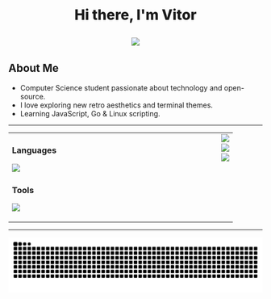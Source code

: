 <div align="center"> 
  <p style="font-size: 28px; font-weight: 800;">Hi there, I'm Vitor</p>
  <img src="https://count.getloli.com/@viitorags?name=viitorags&theme=original-new&padding=7&offset=0&align=center&scale=1&pixelated=1&darkmode=auto" width="300px"/>  
</div>

## About Me

- Computer Science student passionate about technology and open-source.
- I love exploring new retro aesthetics and terminal themes.
- Learning JavaScript, Go & Linux scripting.

---

<table>
  <tbody>
    <tr>
      <td style="text-align: left; vertical-align: top;">
        <h3>Languages</h3>
        <p>
          <img src="https://skillicons.dev/icons?i=js,html,css,nodejs,go,php,react,tailwind" />
        </p>
        <h3>Tools</h3>
        <p>
          <img src="https://skillicons.dev/icons?i=git,github,neovim,vscode,docker," />
        </p>
      </td>
      <td style="text-align: center; vertical-align: top; padding-left: 20rem;">
          <img src="https://github-readme-stats.vercel.app/api?username=viitorags&theme=ayu-mirage&show_icons=true&hide_border=true&count_private=true" width="320px"/>
          <br>
          <img src="https://github-readme-streak-stats.herokuapp.com/?user=viitorags&theme=ayu-mirage&hide_border=true" width="320px"/>
          <br>
          <img src="https://github-readme-stats.vercel.app/api/top-langs/?username=viitorags&theme=ayu-mirage&show_icons=true&hide_border=true&layout=compact" width="320px"/>
      </td>
    </tr>
  </tbody>
</table>

---

<picture>
  <source media="(prefers-color-scheme: dark)" srcset="https://raw.githubusercontent.com/viitorags/viitorags/output/github-contribution-grid-snake-dark.svg">
  <source media="(prefers-color-scheme: light)" srcset="https://raw.githubusercontent.com/viitorags/viitorags/output/github-contribution-grid-snake.svg">
  <img alt="github contribution grid snake animation" src="https://raw.githubusercontent.com/viitorags/viitorags/output/github-contribution-grid-snake.svg">
</picture>